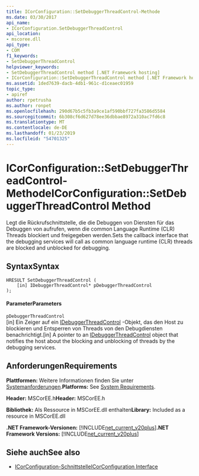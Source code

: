 ```yaml
---
title: ICorConfiguration::SetDebuggerThreadControl-Methode
ms.date: 03/30/2017
api_name:
- ICorConfiguration.SetDebuggerThreadControl
api_location:
- mscoree.dll
api_type:
- COM
f1_keywords:
- SetDebuggerThreadControl
helpviewer_keywords:
- SetDebuggerThreadControl method [.NET Framework hosting]
- ICorConfiguration::SetDebuggerThreadControl method [.NET Framework hosting]
ms.assetid: 1ded7639-dacb-4db1-961c-d1ceaec01959
topic_type:
- apiref
author: rpetrusha
ms.author: ronpet
ms.openlocfilehash: 290d67b5c5fb3a9ce1af590bbf727fa3586d5584
ms.sourcegitcommit: 6b308cf6d627d78ee36dbbae8972a310ac7fd6c8
ms.translationtype: MT
ms.contentlocale: de-DE
ms.lasthandoff: 01/23/2019
ms.locfileid: "54701325"
---
```

# <a name="icorconfigurationsetdebuggerthreadcontrol-method"></a><span data-ttu-id="99316-102">ICorConfiguration::SetDebuggerThreadControl-Methode</span><span class="sxs-lookup"><span data-stu-id="99316-102">ICorConfiguration::SetDebuggerThreadControl Method</span></span>
<span data-ttu-id="99316-103">Legt die Rückrufschnittstelle, die die Debuggen von Diensten für das Debuggen von aufrufen, wenn die common Language Runtime (CLR) Threads blockiert und freigegeben werden.</span><span class="sxs-lookup"><span data-stu-id="99316-103">Sets the callback interface that the debugging services will call as common language runtime (CLR) threads are blocked and unblocked for debugging.</span></span>  
  
## <a name="syntax"></a><span data-ttu-id="99316-104">Syntax</span><span class="sxs-lookup"><span data-stu-id="99316-104">Syntax</span></span>  
  
```  
HRESULT SetDebuggerThreadControl (  
    [in] IDebuggerThreadControl* pDebuggerThreadControl  
);  
```  
  
#### <a name="parameters"></a><span data-ttu-id="99316-105">Parameter</span><span class="sxs-lookup"><span data-stu-id="99316-105">Parameters</span></span>  
 `pDebuggerThreadControl`  
 <span data-ttu-id="99316-106">[in] Ein Zeiger auf ein [IDebuggerThreadControl](../../../../docs/framework/unmanaged-api/hosting/idebuggerthreadcontrol-interface.md) -Objekt, das den Host zu blockieren und Entsperren von Threads von den Debugdiensten benachrichtigt.</span><span class="sxs-lookup"><span data-stu-id="99316-106">[in] A pointer to an [IDebuggerThreadControl](../../../../docs/framework/unmanaged-api/hosting/idebuggerthreadcontrol-interface.md) object that notifies the host about the blocking and unblocking of threads by the debugging services.</span></span>  
  
## <a name="requirements"></a><span data-ttu-id="99316-107">Anforderungen</span><span class="sxs-lookup"><span data-stu-id="99316-107">Requirements</span></span>  
 <span data-ttu-id="99316-108">**Plattformen:** Weitere Informationen finden Sie unter [Systemanforderungen](../../../../docs/framework/get-started/system-requirements.md).</span><span class="sxs-lookup"><span data-stu-id="99316-108">**Platforms:** See [System Requirements](../../../../docs/framework/get-started/system-requirements.md).</span></span>  
  
 <span data-ttu-id="99316-109">**Header:** MSCorEE.h</span><span class="sxs-lookup"><span data-stu-id="99316-109">**Header:** MSCorEE.h</span></span>  
  
 <span data-ttu-id="99316-110">**Bibliothek:** Als Ressource in MSCorEE.dll enthalten</span><span class="sxs-lookup"><span data-stu-id="99316-110">**Library:** Included as a resource in MSCorEE.dll</span></span>  
  
 <span data-ttu-id="99316-111">**.NET Framework-Versionen:** [!INCLUDE[net_current_v20plus](../../../../includes/net-current-v20plus-md.md)]</span><span class="sxs-lookup"><span data-stu-id="99316-111">**.NET Framework Versions:** [!INCLUDE[net_current_v20plus](../../../../includes/net-current-v20plus-md.md)]</span></span>  
  
## <a name="see-also"></a><span data-ttu-id="99316-112">Siehe auch</span><span class="sxs-lookup"><span data-stu-id="99316-112">See also</span></span>
- [<span data-ttu-id="99316-113">ICorConfiguration-Schnittstelle</span><span class="sxs-lookup"><span data-stu-id="99316-113">ICorConfiguration Interface</span></span>](../../../../docs/framework/unmanaged-api/hosting/icorconfiguration-interface.md)
